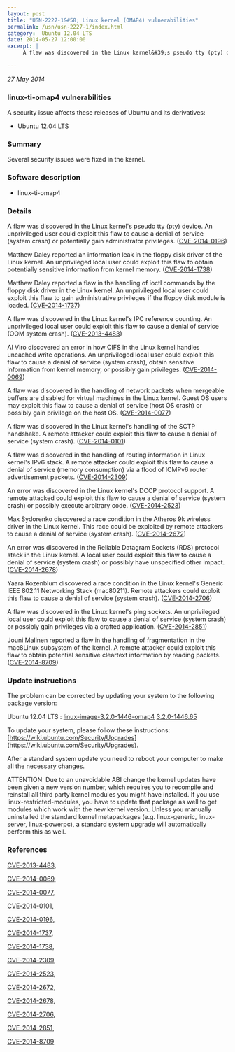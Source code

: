 ```yaml
---
layout: post
title: "USN-2227-1&#58; Linux kernel (OMAP4) vulnerabilities"
permalink: /usn/usn-2227-1/index.html
category:  Ubuntu 12.04 LTS
date: 2014-05-27 12:00:00
excerpt: |
     A flaw was discovered in the Linux kernel&#39;s pseudo tty (pty) device. An unprivileged user could exploit this flaw to cause a denial of service (system crash) or potentially gain administrator privileges. ([CVE-2014-0196](http://people.ubuntu.com/~ubuntu-security/cve/CVE-2014-0196))
    
--- 
```

 
 

*27 May 2014*

### linux-ti-omap4 vulnerabilities

A security issue affects these releases of Ubuntu and its derivatives:

* Ubuntu 12.04 LTS

### Summary

Several security issues were fixed in the kernel. 

### Software description

* linux-ti-omap4 

### Details

 A flaw was discovered in the Linux kernel&#39;s pseudo tty (pty) device. An unprivileged user could exploit this flaw to cause a denial of service (system crash) or potentially gain administrator privileges. ([CVE-2014-0196](http://people.ubuntu.com/~ubuntu-security/cve/CVE-2014-0196))

Matthew Daley reported an information leak in the floppy disk driver of the Linux kernel. An unprivileged local user could exploit this flaw to obtain potentially sensitive information from kernel memory. ([CVE-2014-1738](http://people.ubuntu.com/~ubuntu-security/cve/CVE-2014-1738))

Matthew Daley reported a flaw in the handling of ioctl commands by the floppy disk driver in the Linux kernel. An unprivileged local user could exploit this flaw to gain administrative privileges if the floppy disk module is loaded. ([CVE-2014-1737](http://people.ubuntu.com/~ubuntu-security/cve/CVE-2014-1737))

A flaw was discovered in the Linux kernel&#39;s IPC reference counting. An unprivileged local user could exploit this flaw to cause a denial of service (OOM system crash). ([CVE-2013-4483](http://people.ubuntu.com/~ubuntu-security/cve/CVE-2013-4483))

Al Viro discovered an error in how CIFS in the Linux kernel handles uncached write operations. An unprivileged local user could exploit this flaw to cause a denial of service (system crash), obtain sensitive information from kernel memory, or possibly gain privileges. ([CVE-2014-0069](http://people.ubuntu.com/~ubuntu-security/cve/CVE-2014-0069))

A flaw was discovered in the handling of network packets when mergeable buffers are disabled for virtual machines in the Linux kernel. Guest OS users may exploit this flaw to cause a denial of service (host OS crash) or possibly gain privilege on the host OS. ([CVE-2014-0077](http://people.ubuntu.com/~ubuntu-security/cve/CVE-2014-0077))

A flaw was discovered in the Linux kernel&#39;s handling of the SCTP handshake. A remote attacker could exploit this flaw to cause a denial of service (system crash). ([CVE-2014-0101](http://people.ubuntu.com/~ubuntu-security/cve/CVE-2014-0101))

A flaw was discovered in the handling of routing information in Linux kernel&#39;s IPv6 stack. A remote attacker could exploit this flaw to cause a denial of service (memory consumption) via a flood of ICMPv6 router advertisement packets. ([CVE-2014-2309](http://people.ubuntu.com/~ubuntu-security/cve/CVE-2014-2309))

An error was discovered in the Linux kernel&#39;s DCCP protocol support. A remote attacked could exploit this flaw to cause a denial of service (system crash) or possibly execute arbitrary code. ([CVE-2014-2523](http://people.ubuntu.com/~ubuntu-security/cve/CVE-2014-2523))

Max Sydorenko discovered a race condition in the Atheros 9k wireless driver in the Linux kernel. This race could be exploited by remote attackers to cause a denial of service (system crash). ([CVE-2014-2672](http://people.ubuntu.com/~ubuntu-security/cve/CVE-2014-2672))

An error was discovered in the Reliable Datagram Sockets (RDS) protocol stack in the Linux kernel. A local user could exploit this flaw to cause a denial of service (system crash) or possibly have unspecified other impact. ([CVE-2014-2678](http://people.ubuntu.com/~ubuntu-security/cve/CVE-2014-2678))

Yaara Rozenblum discovered a race condition in the Linux kernel&#39;s Generic IEEE 802.11 Networking Stack (mac80211). Remote attackers could exploit this flaw to cause a denial of service (system crash). ([CVE-2014-2706](http://people.ubuntu.com/~ubuntu-security/cve/CVE-2014-2706))

A flaw was discovered in the Linux kernel&#39;s ping sockets. An unprivileged local user could exploit this flaw to cause a denial of service (system crash) or possibly gain privileges via a crafted application. ([CVE-2014-2851](http://people.ubuntu.com/~ubuntu-security/cve/CVE-2014-2851))

Jouni Malinen reported a flaw in the handling of fragmentation in the mac8Linux subsystem of the kernel. A remote attacker could exploit this flaw to obtain potential sensitive cleartext information by reading packets. ([CVE-2014-8709](http://people.ubuntu.com/~ubuntu-security/cve/CVE-2014-8709)) 

### Update instructions

The problem can be corrected by updating your system to the following package version:

Ubuntu 12.04 LTS
 : [linux-image-3.2.0-1446-omap4](https://launchpad.net/ubuntu/+source/linux-ti-omap4) <span> [3.2.0-1446.65](https://launchpad.net/ubuntu/+source/linux-ti-omap4/3.2.0-1446.65) </span> 

To update your system, please follow these instructions: [https://wiki.ubuntu.com/Security/Upgrades](https://wiki.ubuntu.com/Security/Upgrades).

After a standard system update you need to reboot your computer to make all the necessary changes.

ATTENTION: Due to an unavoidable ABI change the kernel updates have been given a new version number, which requires you to recompile and reinstall all third party kernel modules you might have installed. If you use linux-restricted-modules, you have to update that package as well to get modules which work with the new kernel version. Unless you manually uninstalled the standard kernel metapackages (e.g. linux-generic, linux-server, linux-powerpc), a standard system upgrade will automatically perform this as well. 

### References

 
 [CVE-2013-4483](http://people.ubuntu.com/~ubuntu-security/cve/CVE-2013-4483), 

 [CVE-2014-0069](http://people.ubuntu.com/~ubuntu-security/cve/CVE-2014-0069), 

 [CVE-2014-0077](http://people.ubuntu.com/~ubuntu-security/cve/CVE-2014-0077), 

 [CVE-2014-0101](http://people.ubuntu.com/~ubuntu-security/cve/CVE-2014-0101), 

 [CVE-2014-0196](http://people.ubuntu.com/~ubuntu-security/cve/CVE-2014-0196), 

 [CVE-2014-1737](http://people.ubuntu.com/~ubuntu-security/cve/CVE-2014-1737), 

 [CVE-2014-1738](http://people.ubuntu.com/~ubuntu-security/cve/CVE-2014-1738), 

 [CVE-2014-2309](http://people.ubuntu.com/~ubuntu-security/cve/CVE-2014-2309), 

 [CVE-2014-2523](http://people.ubuntu.com/~ubuntu-security/cve/CVE-2014-2523), 

 [CVE-2014-2672](http://people.ubuntu.com/~ubuntu-security/cve/CVE-2014-2672), 

 [CVE-2014-2678](http://people.ubuntu.com/~ubuntu-security/cve/CVE-2014-2678), 

 [CVE-2014-2706](http://people.ubuntu.com/~ubuntu-security/cve/CVE-2014-2706), 

 [CVE-2014-2851](http://people.ubuntu.com/~ubuntu-security/cve/CVE-2014-2851), 

 [CVE-2014-8709](http://people.ubuntu.com/~ubuntu-security/cve/CVE-2014-8709)
 

